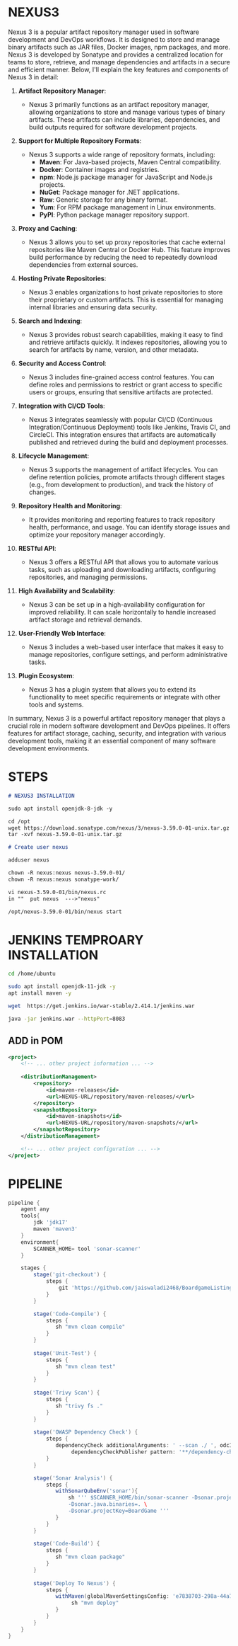 # NEXUS3

Nexus 3 is a popular artifact repository manager used in software development and DevOps workflows. It is designed to store and manage binary artifacts such as JAR files, Docker images, npm packages, and more. Nexus 3 is developed by Sonatype and provides a centralized location for teams to store, retrieve, and manage dependencies and artifacts in a secure and efficient manner. Below, I'll explain the key features and components of Nexus 3 in detail:

1. **Artifact Repository Manager**:
   - Nexus 3 primarily functions as an artifact repository manager, allowing organizations to store and manage various types of binary artifacts. These artifacts can include libraries, dependencies, and build outputs required for software development projects.

2. **Support for Multiple Repository Formats**:
   - Nexus 3 supports a wide range of repository formats, including:
     - **Maven**: For Java-based projects, Maven Central compatibility.
     - **Docker**: Container images and registries.
     - **npm**: Node.js package manager for JavaScript and Node.js projects.
     - **NuGet**: Package manager for .NET applications.
     - **Raw**: Generic storage for any binary format.
     - **Yum**: For RPM package management in Linux environments.
     - **PyPI**: Python package manager repository support.

3. **Proxy and Caching**:
   - Nexus 3 allows you to set up proxy repositories that cache external repositories like Maven Central or Docker Hub. This feature improves build performance by reducing the need to repeatedly download dependencies from external sources.

4. **Hosting Private Repositories**:
   - Nexus 3 enables organizations to host private repositories to store their proprietary or custom artifacts. This is essential for managing internal libraries and ensuring data security.

5. **Search and Indexing**:
   - Nexus 3 provides robust search capabilities, making it easy to find and retrieve artifacts quickly. It indexes repositories, allowing you to search for artifacts by name, version, and other metadata.

6. **Security and Access Control**:
   - Nexus 3 includes fine-grained access control features. You can define roles and permissions to restrict or grant access to specific users or groups, ensuring that sensitive artifacts are protected.

7. **Integration with CI/CD Tools**:
   - Nexus 3 integrates seamlessly with popular CI/CD (Continuous Integration/Continuous Deployment) tools like Jenkins, Travis CI, and CircleCI. This integration ensures that artifacts are automatically published and retrieved during the build and deployment processes.

8. **Lifecycle Management**:
   - Nexus 3 supports the management of artifact lifecycles. You can define retention policies, promote artifacts through different stages (e.g., from development to production), and track the history of changes.

9. **Repository Health and Monitoring**:
   - It provides monitoring and reporting features to track repository health, performance, and usage. You can identify storage issues and optimize your repository manager accordingly.

10. **RESTful API**:
    - Nexus 3 offers a RESTful API that allows you to automate various tasks, such as uploading and downloading artifacts, configuring repositories, and managing permissions.

11. **High Availability and Scalability**:
    - Nexus 3 can be set up in a high-availability configuration for improved reliability. It can scale horizontally to handle increased artifact storage and retrieval demands.

12. **User-Friendly Web Interface**:
    - Nexus 3 includes a web-based user interface that makes it easy to manage repositories, configure settings, and perform administrative tasks.

13. **Plugin Ecosystem**:
    - Nexus 3 has a plugin system that allows you to extend its functionality to meet specific requirements or integrate with other tools and systems.

In summary, Nexus 3 is a powerful artifact repository manager that plays a crucial role in modern software development and DevOps pipelines. It offers features for artifact storage, caching, security, and integration with various development tools, making it an essential component of many software development environments.


# STEPS

```markdown
# NEXUS3 INSTALLATION

sudo apt install openjdk-8-jdk -y

cd /opt
wget https://download.sonatype.com/nexus/3/nexus-3.59.0-01-unix.tar.gz
tar -xvf nexus-3.59.0-01-unix.tar.gz

# Create user nexus

adduser nexus

chown -R nexus:nexus nexus-3.59.0-01/
chown -R nexus:nexus sonatype-work/

vi nexus-3.59.0-01/bin/nexus.rc
in ""  put nexus  --->"nexus"

/opt/nexus-3.59.0-01/bin/nexus start
```

# JENKINS TEMPROARY INSTALLATION

```bash
cd /home/ubuntu

sudo apt install openjdk-11-jdk -y
apt install maven -y

wget  https://get.jenkins.io/war-stable/2.414.1/jenkins.war

java -jar jenkins.war --httpPort=8083
```

## ADD in POM

```xml
<project>
    <!-- ... other project information ... -->
    
    <distributionManagement>
        <repository>
            <id>maven-releases</id>
            <url>NEXUS-URL/repository/maven-releases/</url>
        </repository>
        <snapshotRepository>
            <id>maven-snapshots</id>
            <url>NEXUS-URL/repository/maven-snapshots/</url>
        </snapshotRepository>
    </distributionManagement>

    <!-- ... other project configuration ... -->
</project>
```

# PIPELINE

```groovy
pipeline {
    agent any
    tools{
        jdk 'jdk17'
        maven 'maven3'
    }
    environment{
        SCANNER_HOME= tool 'sonar-scanner'
    }

    stages {
        stage('git-checkout') {
            steps {
                git 'https://github.com/jaiswaladi2468/BoardgameListingWebApp.git'
            }
        }

        stage('Code-Compile') {
            steps {
               sh "mvn clean compile"
            }
        }
        
        stage('Unit-Test') {
            steps {
               sh "mvn clean test"
            }
        }
        
        stage('Trivy Scan') {
            steps {
               sh "trivy fs ."
            }
        }
        
        stage('OWASP Dependency Check') {
            steps {
               dependencyCheck additionalArguments: ' --scan ./ ', odcInstallation: 'DC'
                    dependencyCheckPublisher pattern: '**/dependency-check-report.xml'
            }
        }

        stage('Sonar Analysis') {
            steps {
               withSonarQubeEnv('sonar'){
                   sh ''' $SCANNER_HOME/bin/sonar-scanner -Dsonar.projectName=BoardGame \
                   -Dsonar.java.binaries=. \
                   -Dsonar.projectKey=BoardGame '''
               }
            }
        }
        
        stage('Code-Build') {
            steps {
               sh "mvn clean package"
            }
        }
        
        stage('Deploy To Nexus') {
            steps {
               withMaven(globalMavenSettingsConfig: 'e7838703-298a-44a7-b080-a9ac14fa0a5e') {
                    sh "mvn deploy"
               }
            }
        }
    }
}
```

